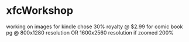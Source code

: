 # xfcWorkshop
working on images for kindle
chose 30% royalty @ $2.99 for comic book
pg @ 800x1280 resolution
OR 1600x2560 resolution if zoomed 200%

